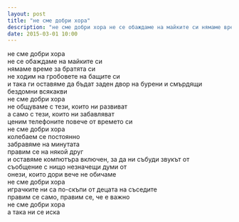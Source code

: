 ```yaml
---
layout: post
title: "не сме добри хора"
description: "не сме добри хора не се обаждаме на майките си нямаме време за братята си не ходим на гробовете на бащите си и така ги оставяме да бъдат заден двор на бурени и смърдящи бездомни всякакви"
date: 2015-03-01 10:00
---
```

не сме добри хора  
не се обаждаме на майките си  
нямаме време за братята си  
не ходим на гробовете на бащите си  
и така ги оставяме да бъдат заден двор на бурени и смърдящи   
бездомни всякакви  
не сме добри хора  
не общуваме с тези, които ни развиват  
а само с тези, които ни забавляват  
ценим телефоните повече от времето си  
не сме добри хора  
колебаем се постоянно  
забравяме на минутата  
правим се на някой друг  
и оставяме компютъра включен, за да ни събуди звукът от   
съобщение с нищо незначещи думи от  
онези, които дори вече не обичаме  
не сме добри хора  
играчките ни са по-скъпи от децата на съседите  
правим се само, правим се, че е важно  
не сме добри хора  
а така ни се иска